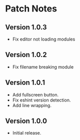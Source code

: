 # Patch Notes

## Version 1.0.3

* Fix editor not loading modules

## Version 1.0.2

* Fix filename breaking module

## Version 1.0.1

* Add fullscreen button.
* Fix eshint version detection.
* Add line wrapping.

## Version 1.0.0

* Initial release.
